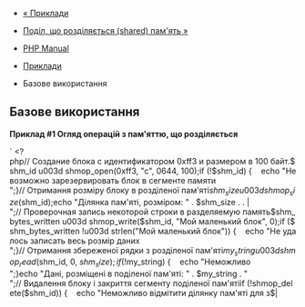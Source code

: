 - [« Приклади](shmop.examples.md)
- [Поділ, що розділяється (shared) пам'ять »](ref.shmop.md)

- [PHP Manual](index.md)
- [Приклади](shmop.examples.md)
- Базове використання

## Базове використання

**Приклад #1 Огляд операцій з пам'яттю, що розділяється**

` <?php// Создание блока с идентификатором 0xff3 и размером в 100 байт.$shm_id u003d shmop_open(0xff3, "c", 0644, 100);if (!$shm_id) {    echo "Невозможно зарезервировать блок в сегменте памяти
";}// Отримання розміру блоку в розділеної пам'яті$shm_size u003d shmop_size($shm_id);echo "Ділянка пам'яті, розміром: " . $shm_size . . |
";// Проверочная запись некоторой строки в разделяемую память$shm_bytes_written u003d shmop_write($shm_id, "Мой маленький блок", 0);if ($shm_bytes_written !u003d strlen("Мой маленький блок")) {    echo "Не удалось записать весь розмір даних
";}// Отримання збереженої рядки з розділеної пам'яті$my_string u003d shmop_read($shm_id, 0, $shm_size);if (!$my_string) {    echo "Неможливо  
";}echo "Дані, розміщені в поділеної пам'яті: " . $my_string . "
";// Видалення блоку і закриття сегменту поділеної пам'ятіif (!shmop_delete($shm_id)) {    echo "Неможливо відмітити ділянку пам'яті для з$|
